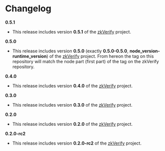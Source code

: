 # Changelog

**0.5.1**

* This release includes version **0.5.1** of the [zkVerify](https://github.com/HorizenLabs/zkVerify) project.

**0.5.0**

* This release includes version **0.5.0** (exactly **0.5.0-0.5.0**, **node_version-runtime_version**) of the [zkVerify](https://github.com/HorizenLabs/zkVerify) project.
  From hereon the tag on this repository will match the node part (first part) of the tag on the zkVerify repository.

**0.4.0**

* This release includes version **0.4.0** of the [zkVerify](https://github.com/HorizenLabs/zkVerify) project.

**0.3.0**

* This release includes version **0.3.0** of the [zkVerify](https://github.com/HorizenLabs/zkVerify) project.

**0.2.0**

* This release includes version **0.2.0** of the [zkVerify](https://github.com/HorizenLabs/zkVerify) project.

**0.2.0-rc2**

* This release includes version **0.2.0-rc2** of the [zkVerify](https://github.com/HorizenLabs/zkVerify) project.
